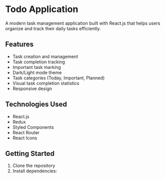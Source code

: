 # Todo Application

A modern task management application built with React.js that helps users organize and track their daily tasks efficiently.

## Features

- Task creation and management
- Task completion tracking
- Important task marking
- Dark/Light mode theme
- Task categories (Today, Important, Planned)
- Visual task completion statistics
- Responsive design

## Technologies Used

- React.js
- Redux
- Styled Components
- React Router
- React Icons

## Getting Started

1. Clone the repository
2. Install dependencies: